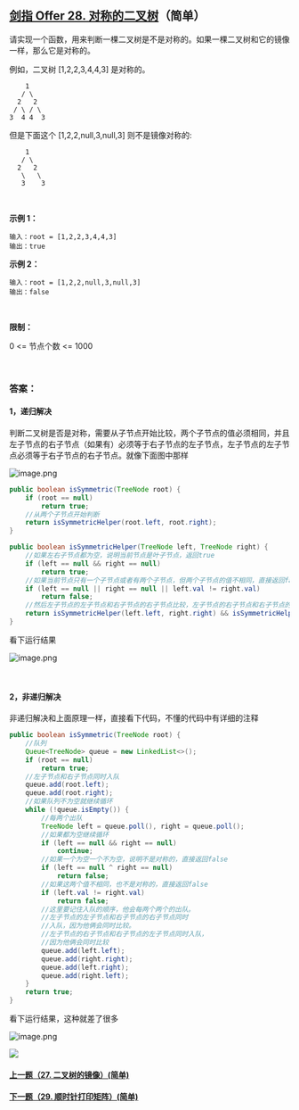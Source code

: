 ## [剑指 Offer 28. 对称的二叉树](https://leetcode-cn.com/problems/dui-cheng-de-er-cha-shu-lcof/)（简单）

请实现一个函数，用来判断一棵二叉树是不是对称的。如果一棵二叉树和它的镜像一样，那么它是对称的。

例如，二叉树 [1,2,2,3,4,4,3] 是对称的。

```
    1
   / \
  2   2
 / \ / \
3  4 4  3
```

但是下面这个 [1,2,2,null,3,null,3] 则不是镜像对称的:

```
    1
   / \
  2   2
   \   \
   3    3
```

<br/>

**示例 1：**

```
输入：root = [1,2,2,3,4,4,3]
输出：true
```

**示例 2：**

```
输入：root = [1,2,2,null,3,null,3]
输出：false
```

<br/>

**限制：**

0 <= 节点个数 <= 1000

<br/>

### 答案：

#### 1，递归解决

判断二叉树是否是对称，需要从子节点开始比较，两个子节点的值必须相同，并且左子节点的右子节点（如果有）必须等于右子节点的左子节点，左子节点的左子节点必须等于右子节点的右子节点。就像下面图中那样

![image.png](https://pic.leetcode-cn.com/7e869a67d741d9ef4d5e51f18a5571f2a537f4393a65f2e205888f783074660a-image.png)

```java
public boolean isSymmetric(TreeNode root) {
    if (root == null)
        return true;
    //从两个子节点开始判断
    return isSymmetricHelper(root.left, root.right);
}

public boolean isSymmetricHelper(TreeNode left, TreeNode right) {
    //如果左右子节点都为空，说明当前节点是叶子节点，返回true
    if (left == null && right == null)
        return true;
    //如果当前节点只有一个子节点或者有两个子节点，但两个子节点的值不相同，直接返回false
    if (left == null || right == null || left.val != right.val)
        return false;
    //然后左子节点的左子节点和右子节点的右子节点比较，左子节点的右子节点和右子节点的左子节点比较
    return isSymmetricHelper(left.left, right.right) && isSymmetricHelper(left.right, right.left);
}
```

看下运行结果

![image.png](https://pic.leetcode-cn.com/4af8ee5d3f600e503229a36f75dda82d7449445137f7822750b990207560c1de-image.png)

<br/>

#### 2，非递归解决

非递归解决和上面原理一样，直接看下代码，不懂的代码中有详细的注释

```java
public boolean isSymmetric(TreeNode root) {
    //队列
    Queue<TreeNode> queue = new LinkedList<>();
    if (root == null)
        return true;
    //左子节点和右子节点同时入队
    queue.add(root.left);
    queue.add(root.right);
    //如果队列不为空就继续循环
    while (!queue.isEmpty()) {
        //每两个出队
        TreeNode left = queue.poll(), right = queue.poll();
        //如果都为空继续循环
        if (left == null && right == null)
            continue;
        //如果一个为空一个不为空，说明不是对称的，直接返回false
        if (left == null ^ right == null)
            return false;
        //如果这两个值不相同，也不是对称的，直接返回false
        if (left.val != right.val)
            return false;
        //这里要记住入队的顺序，他会每两个两个的出队。
        //左子节点的左子节点和右子节点的右子节点同时
        //入队，因为他俩会同时比较。
        //左子节点的右子节点和右子节点的左子节点同时入队，
        //因为他俩会同时比较
        queue.add(left.left);
        queue.add(right.right);
        queue.add(left.right);
        queue.add(right.left);
    }
    return true;
}
```

看下运行结果，这种就差了很多

![image.png](https://pic.leetcode-cn.com/bb52a1452d9aca08c7d3b89f5e5893eb6a4a8920fa62cfb214d27b7d55660ca0-image.png)



![](https://img-blog.csdnimg.cn/20200807155236311.png)

#### [上一题（27. 二叉树的镜像）(简单)](https://github.com/sdwwld/leetCode/blob/master/src/main/java/com/wld/java/offer/剑指Offer27.md)

#### [下一题（29. 顺时针打印矩阵）(简单)](https://github.com/sdwwld/leetCode/blob/master/src/main/java/com/wld/java/offer/剑指Offer29.md)